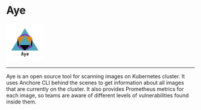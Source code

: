 # Aye

<img src="https://github.com/JoyoDev/Aye/raw/master/images/Aye.png" width="100">

----

Aye is an open source tool for scanning images on Kubernetes cluster. 
It uses Anchore CLI behind the scenes to get information about all images that are currently on the cluster.
It also provides Prometheus metrics for each image, so teams are aware of 
different levels of vulnerabilities found inside them.